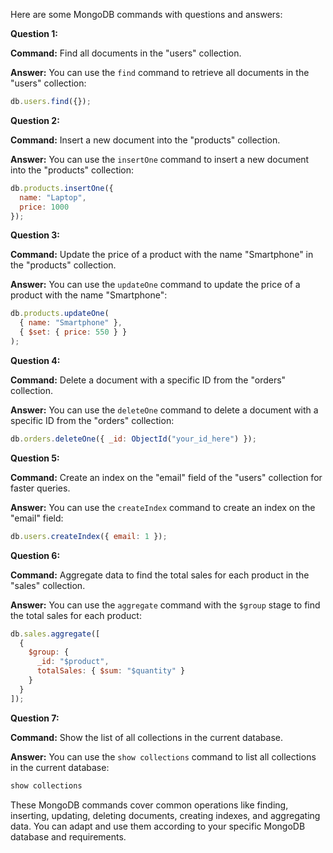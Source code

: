 Here are some MongoDB commands with questions and answers:

**Question 1:**

**Command:** Find all documents in the "users" collection.

**Answer:** You can use the `find` command to retrieve all documents in the "users" collection:

```javascript
db.users.find({});
```

**Question 2:**

**Command:** Insert a new document into the "products" collection.

**Answer:** You can use the `insertOne` command to insert a new document into the "products" collection:

```javascript
db.products.insertOne({
  name: "Laptop",
  price: 1000
});
```

**Question 3:**

**Command:** Update the price of a product with the name "Smartphone" in the "products" collection.

**Answer:** You can use the `updateOne` command to update the price of a product with the name "Smartphone":

```javascript
db.products.updateOne(
  { name: "Smartphone" },
  { $set: { price: 550 } }
);
```

**Question 4:**

**Command:** Delete a document with a specific ID from the "orders" collection.

**Answer:** You can use the `deleteOne` command to delete a document with a specific ID from the "orders" collection:

```javascript
db.orders.deleteOne({ _id: ObjectId("your_id_here") });
```

**Question 5:**

**Command:** Create an index on the "email" field of the "users" collection for faster queries.

**Answer:** You can use the `createIndex` command to create an index on the "email" field:

```javascript
db.users.createIndex({ email: 1 });
```

**Question 6:**

**Command:** Aggregate data to find the total sales for each product in the "sales" collection.

**Answer:** You can use the `aggregate` command with the `$group` stage to find the total sales for each product:

```javascript
db.sales.aggregate([
  {
    $group: {
      _id: "$product",
      totalSales: { $sum: "$quantity" }
    }
  }
]);
```

**Question 7:**

**Command:** Show the list of all collections in the current database.

**Answer:** You can use the `show collections` command to list all collections in the current database:

```javascript
show collections
```

These MongoDB commands cover common operations like finding, inserting, updating, deleting documents, creating indexes, and aggregating data. You can adapt and use them according to your specific MongoDB database and requirements.